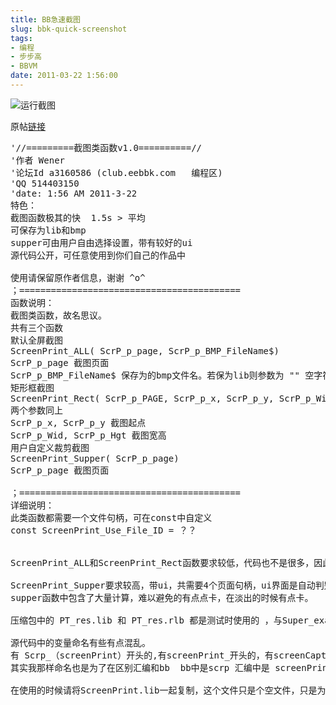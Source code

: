 ```yaml
---
title: BB急速截图
slug: bbk-quick-screenshot
tags:
- 编程
- 步步高
- BBVM
date: 2011-03-22 1:56:00
---
```


![运行截图](https://github.com/wenerme/wener/raw/master/story/%E6%88%91%E9%82%A3%E4%BA%9B%E6%AD%A5%E6%AD%A5%E9%AB%98%E7%9A%84%E6%95%85%E4%BA%8B/BB%E6%80%A5%E9%80%9F%E6%88%AA%E5%9B%BE/%E6%88%AA%E5%9B%BE.gif)

原帖[链接](http://club.eebbk.com/bbkbbs/showtopic/255787/1)

<!-- more -->

<pre>
'//=========截图类函数v1.0==========//
'作者 Wener
'论坛Id a3160586 (club.eebbk.com   编程区)
'QQ 514403150
'date: 1:56 AM 2011-3-22
特色：
截图函数极其的快  1.5s > 平均
可保存为lib和bmp
supper可由用户自由选择设置，带有较好的ui
源代码公开，可任意使用到你们自己的作品中

使用请保留原作者信息，谢谢 ^o^
；==========================================
函数说明：
截图类函数，故名思议。
共有三个函数
默认全屏截图
ScreenPrint_ALL( ScrP_p_page, ScrP_p_BMP_FileName$)
ScrP_p_page 截图页面
ScrP_p_BMP_FileName$ 保存为的bmp文件名。若保为lib则参数为 "" 空字符
矩形框截图
ScreenPrint_Rect( ScrP_p_PAGE, ScrP_p_x, ScrP_p_y, ScrP_p_Wid, ScrP_p_Hgt, ScrP_p_BMP_FileName$)
两个参数同上
ScrP_p_x, ScrP_p_y 截图起点
ScrP_p_Wid, ScrP_p_Hgt 截图宽高
用户自定义裁剪截图
ScreenPrint_Supper( ScrP_p_page)
ScrP_p_page 截图页面

；==========================================
详细说明：
此类函数都需要一个文件句柄，可在const中自定义
const ScreenPrint_Use_File_ID = ？？


ScreenPrint_ALL和ScreenPrint_Rect函数要求较低，代码也不是很多，因此若要求不高，则可以仅仅使用这两个函数就可以了

ScreenPrint_Supper要求较高，带ui，共需要4个页面句柄，ui界面是自动判别使用环境的，也就是说自动选择读取lib或者是rlb。
supper函数中包含了大量计算，难以避免的有点点卡，在淡出的时候有点卡。

压缩包中的 PT_res.lib 和 PT_res.rlb 都是测试时使用的 ，与Super_example.bas 有关

源代码中的变量命名有些有点混乱。
有 Scrp_（screenPrint）开头的,有screenPrint_开头的，有screenCapture开头的 三个函数.bas这个文件中已经修正
其实我那样命名也是为了在区别汇编和bb  bb中是scrp 汇编中是 screenPrint.  screenCapture只有两次

在使用的时候请将ScreenPrint.lib一起复制，这个文件只是个空文件，只是为了为lib的存储“占地盘”，存放索引。转换为lib的结果都在这个文件当中。
</pre>
